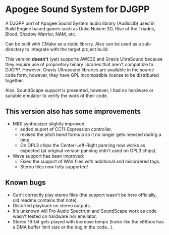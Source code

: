 # Apogee Sound System for DJGPP

A DJGPP port of Apogee Sound System audio library (AudioLib) used in Build Engine based games such as Duke Nukem 3D, Rise of the Triades, Blood, Shadow Warrior, NAM, etc.

Can be built with CMake as a static library. Also can be used as a sub-directory to integrate with the target project build.

This version __doesn't__ (yet) supports AWE32 and Gravis UltraSound because they require use of proprietary binary libraries that aren't compatible to DJGPP. However, Gravis Ultrasound libraries are available in the source code form, however, they have GPL incompatible license to be distributed together.

Also, SoundScape support is presented, however, I had no hardware or suitable emulator to verify the work of their code.

## This version also has some improvements
- MIDI synthesizer slightly improved:
  - added suport of CC11-Expression controller.
  - revised the pitch bend formula so it no longer gets messed during a time.
  - On OPL3 chips the Center-Left-Right panning now works as expected (at original version panning didn't used on OPL3 chips).
- Wave support has been improved:
  - Fixed the support of WAV files with additional and misordered tags.
  - Stereo files now fully supported!

## Known bugs
- Can't correctly play stereo files (the support wasn't be here officially, old readme contains that note).
- Distorted playback on stereo outputs.
- It's unknown will Pro Audio Spectrum and SoundScape work as code wasn't tested on hardware nor emulator.
- Stereo 16-bit gets played with increase tempo (looks like the x86box has a DMA buffer limit size or the bug in the code...).
